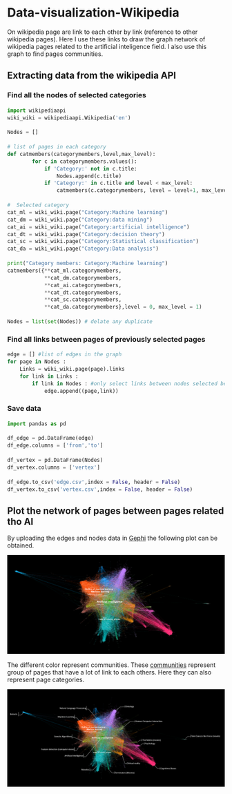 # Data-visualization-Wikipedia

On wikipedia page are link to each other by link (reference to other wikipedia pages). Here I use these links to draw the graph network of wikipedia pages related to the artificial inteligence field. I also use this graph to find pages communities.

## Extracting data from the wikipedia API

### Find all the nodes of selected categories

```python
import wikipediaapi
wiki_wiki = wikipediaapi.Wikipedia('en')

Nodes = []

# list of pages in each category
def catmembers(categorymembers,level,max_level):
        for c in categorymembers.values():
            if 'Category:' not in c.title:
                Nodes.append(c.title)
            if 'Category:' in c.title and level < max_level:
                catmembers(c.categorymembers, level = level+1, max_level = max_level)             

#  Selected category 
cat_ml = wiki_wiki.page("Category:Machine learning")
cat_dm = wiki_wiki.page("Category:data mining")
cat_ai = wiki_wiki.page("Category:artificial intelligence")
cat_dt = wiki_wiki.page("Category:decision theory")
cat_sc = wiki_wiki.page("Category:Statistical classification")
cat_da = wiki_wiki.page("Category:Data analysis")

print("Category members: Category:Machine learning")
catmembers({**cat_ml.categorymembers, 
            **cat_dm.categorymembers,
            **cat_ai.categorymembers,
            **cat_dt.categorymembers,
            **cat_sc.categorymembers,
            **cat_da.categorymembers},level = 0, max_level = 1)

Nodes = list(set(Nodes)) # delate any duplicate
```

### Find all links between pages of previously selected pages

```python
edge = [] #list of edges in the graph
for page in Nodes :
    Links = wiki_wiki.page(page).links
    for link in Links :
        if link in Nodes : #only select links between nodes selected before
            edge.append((page,link)) 
```

### Save data

```python
import pandas as pd

df_edge = pd.DataFrame(edge)
df_edge.columns = ['from','to']

df_vertex = pd.DataFrame(Nodes)
df_vertex.columns = ['vertex']

df_edge.to_csv('edge.csv',index = False, header = False)
df_vertex.to_csv('vertex.csv',index = False, header = False)
```
## Plot the network of pages between pages related tho AI

By uploading the edges and nodes data in [Gephi](https://gephi.org/) the following plot can be obtained.

![Wikipedia AI related pages network](https://github.com/QuentinMas/Data-visualization-Wikipedia/blob/main/AI_wiki_page_network.png)


The different color represent communities. These [communities](https://en.wikipedia.org/wiki/Community_structure) represent group of pages that have a lot of link to each others. Here they can also represent page categories.

![Wikipedia AI related pages network with communities names](https://github.com/QuentinMas/Data-visualization-Wikipedia/blob/main/AI_wiki_page_network_communities.png)

